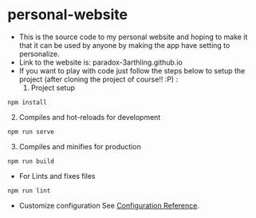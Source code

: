 # personal-website

- This is the source code to my personal website and hoping to make it that
  it can be used by anyone by making the app have setting to personalize.
- Link to the website is: paradox-3arthling.github.io
- If you want to play with code just follow the steps below to setup the project
  (after cloning the project of course!! :P) :
  1. Project setup
```
npm install
```
  2. Compiles and hot-reloads for development
```
npm run serve
```
  3. Compiles and minifies for production
```
npm run build
```
- For Lints and fixes files
```
npm run lint
```
- Customize configuration
See [Configuration Reference](https://cli.vuejs.org/config/).
